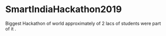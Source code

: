 # SmartIndiaHackathon2019
Biggest Hackathon of world approximately of 2 lacs of students were part of it .
